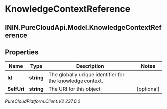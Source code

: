 # KnowledgeContextReference

## ININ.PureCloudApi.Model.KnowledgeContextReference

## Properties

|Name | Type | Description | Notes|
|------------ | ------------- | ------------- | -------------|
| **Id** | **string** | The globally unique identifier for the knowledge context. | |
| **SelfUri** | **string** | The URI for this object | [optional] |



_PureCloudPlatform.Client.V2 237.0.0_
